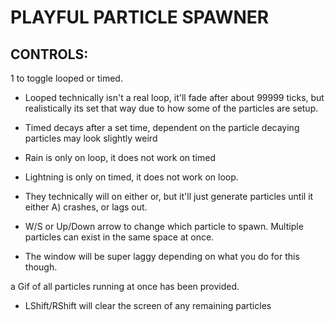 # PLAYFUL PARTICLE SPAWNER
## CONTROLS:

1 to toggle looped or timed.
- Looped technically isn't a real loop, it'll fade after about 99999 ticks, but realistically its set that way due to how some of the particles are setup.
- Timed decays after a set time, dependent on the particle decaying particles may look slightly weird
- Rain is only on loop, it does not work on timed
- Lightning is only on timed, it does not work on loop.
- They technically will on either or, but it'll just generate particles until it either A) crashes, or lags out.

- W/S or Up/Down arrow to change which particle to spawn. Multiple particles can exist in the same space at once. 
- The window will be super laggy depending on what you do for this though. 

a Gif of all particles running at once has been provided. 

- LShift/RShift will clear the screen of any remaining particles
